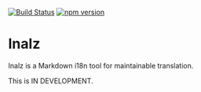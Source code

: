 [![Build Status](https://travis-ci.org/FujiHaruka/inalz.svg?branch=master)](https://travis-ci.org/FujiHaruka/inalz)
[![npm version](https://badge.fury.io/js/inalz.svg)](https://badge.fury.io/js/inalz)

# Inalz

Inalz is a Markdown i18n tool for maintainable translation.

This is IN DEVELOPMENT.
